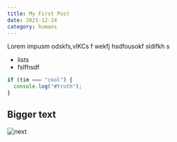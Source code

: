 ```yaml
---
title: My First Post
date: 2021-12-24
category: humans
---
```


Lorem impusm odskfs,vlKCs f wekfj hsdfousokf sldifkh s

- lists
- fslfhsdf

```js
if (tim === "cool") {
  console.log("#truth");
}
```

## Bigger text

![next](/next.svg)
